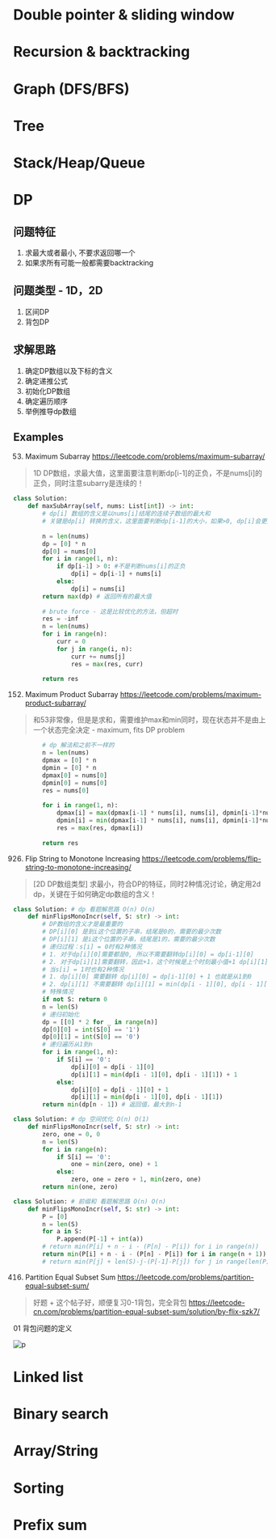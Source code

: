
# Double pointer & sliding window 


# Recursion & backtracking 


# Graph (DFS/BFS)


# Tree


# Stack/Heap/Queue


# DP
## 问题特征 
1. 求最大或者最小, 不要求返回哪一个
2. 如果求所有可能一般都需要backtracking

## 问题类型 - 1D，2D
1. 区间DP
2. 背包DP

## 求解思路
1. 确定DP数组以及下标的含义
2. 确定递推公式
3. 初始化DP数组
4. 确定遍历顺序
5. 举例推导dp数组

## Examples 
53. Maximum Subarray 
https://leetcode.com/problems/maximum-subarray/
> 1D DP数组，求最大值，这里面要注意判断dp[i-1]的正负，不是nums[i]的正负，同时注意subarry是连续的！

```python
class Solution:
    def maxSubArray(self, nums: List[int]) -> int:
        # dp[i] 数组的含义是以nums[i]结尾的连续子数组的最大和
        # 关键是dp[i] 转换的含义，这里面要判断dp[i-1]的大小，如果>0, dp[i]会更大，但是dp[i-1]<0, 重新开始，因为nums[i]会更小如果加上dp[i-1] 
    
        n = len(nums)
        dp = [0] * n 
        dp[0] = nums[0]
        for i in range(1, n):
            if dp[i-1] > 0: #不是判断nums[i]的正负
                dp[i] = dp[i-1] + nums[i]
            else:
                dp[i] = nums[i]
        return max(dp) # 返回所有的最大值
        
        # brute force - 这是比较优化的方法，但超时
        res = -inf 
        n = len(nums)
        for i in range(n):
            curr = 0 
            for j in range(i, n):
                curr += nums[j]
                res = max(res, curr)
        
        return res
```

152. Maximum Product Subarray https://leetcode.com/problems/maximum-product-subarray/ 
> 和53非常像，但是是求和，需要维护max和min同时，现在状态并不是由上一个状态完全决定 - maximum, fits DP problem
``` python
        # dp 解法和之前不一样的
        n = len(nums)
        dpmax = [0] * n
        dpmin = [0] * n
        dpmax[0] = nums[0]
        dpmin[0] = nums[0]
        res = nums[0]
        
        for i in range(1, n):
            dpmax[i] = max(dpmax[i-1] * nums[i], nums[i], dpmin[i-1]*nums[i])
            dpmin[i] = min(dpmax[i-1] * nums[i], nums[i], dpmin[i-1]*nums[i])
            res = max(res, dpmax[i])
        
        return res
```

926. Flip String to Monotone Increasing 
https://leetcode.com/problems/flip-string-to-monotone-increasing/ 

> [2D DP数组类型] 求最小，符合DP的特征，同时2种情况讨论，确定用2d dp，关键在于如何确定dp数组的含义！
```python
class Solution: # dp 看题解思路 O(n) O(n)
    def minFlipsMonoIncr(self, S: str) -> int:
        # DP数组的含义才是最重要的
        # DP[i][0] 是到i这个位置的子串，结尾是0的，需要的最少次数
        # DP[i][1] 是i这个位置的子串，结尾是1的，需要的最少次数
        # 递归过程：s[i] = 0时有2种情况
        # 1. 对于dp[i][0]需要都是0, 所以不需要翻转dp[i][0] = dp[i-1][0]
        # 2. 对于dp[i][1]需要翻转，因此+1，这个时候是上个时刻最小值+1 dp[i][1] = min(dp[i-1][0], dp[i-1][1]) + 1
        # 当s[i] = 1时也有2种情况
        # 1. dp[i][0] 需要翻转 dp[i][0] = dp[i-1][0] + 1 也就是从1到0
        # 2. dp[i][1] 不需要翻转 dp[i][1] = min(dp[i - 1][0], dp[i - 1][1]) 都是0的时候翻转 
        # 特殊情况
        if not S: return 0
        n = len(S)
        # 递归初始化
        dp = [[0] * 2 for _ in range(n)]
        dp[0][0] = int(S[0] == '1')
        dp[0][1] = int(S[0] == '0')
        # 递归遍历从1到n
        for i in range(1, n):
            if S[i] == '0':
                dp[i][0] = dp[i - 1][0]
                dp[i][1] = min(dp[i - 1][0], dp[i - 1][1]) + 1
            else:
                dp[i][0] = dp[i - 1][0] + 1
                dp[i][1] = min(dp[i - 1][0], dp[i - 1][1])
        return min(dp[n - 1]) # 返回值，最大到n-1

class Solution: # dp 空间优化 O(n) O(1)
    def minFlipsMonoIncr(self, S: str) -> int:
        zero, one = 0, 0
        n = len(S)
        for i in range(n):
            if S[i] == '0':
                one = min(zero, one) + 1
            else:
                zero, one = zero + 1, min(zero, one)
        return min(one, zero)

class Solution: # 前缀和 看题解思路 O(n) O(n)
    def minFlipsMonoIncr(self, S: str) -> int:
        P = [0]
        n = len(S)
        for a in S:
            P.append(P[-1] + int(a))
        # return min(P[i] + n - i - (P[n] - P[i]) for i in range(n))
        return min(P[i] + n - i - (P[n] - P[i]) for i in range(n + 1))
        # return min(P[j] + len(S)-j-(P[-1]-P[j]) for j in range(len(P)))
```


416. Partition Equal Subset Sum https://leetcode.com/problems/partition-equal-subset-sum/ 

>  好题 + 这个帖子好，顺便复习0-1背包，完全背包
https://leetcode-cn.com/problems/partition-equal-subset-sum/solution/by-flix-szk7/

01 背包问题的定义

![p](https://github.com/jxzhangjhu/Coding2022/blob/main/images/beibao.png)







# Linked list 


# Binary search 


# Array/String 


# Sorting 

# Prefix sum 





<!-- 






# Binary search 搜索 

### 隐式二分： 定义判定函数 + 二分模板，区间进行二分搜索
- #1231. Divide Chocolate https://leetcode.com/problems/divide-chocolate [hard]
- #1011. Capacity to Ship packages within D days https://leetcode.com/problems/capacity-to-ship-packages-within-d-days [hard]
- #410. Split Array Largest Sum https://leetcode.com/problems/split-array-largest-sum [hard]
- #719. Find K-th Smallest Pair Distance https://leetcode.com/problems/find-k-th-smallest-pair-distance/ [hard] 结合双指针和二分

### 矩阵搜索 2D matrix 
- #378. Kth Samllest Element in a Sorted Matrix https://leetcode.com/problems/kth-smallest-element-in-a-sorted-matrix 
- #74. Search a 2D Matrix https://leetcode.com/problems/search-a-2d-matrix
- #240. Search a 2D Matrix II https://leetcode.com/problems/search-a-2d-matrix-ii 








---
# Double pointers and sliding windows 双指针和滑动窗口

### 相向双指针
- #1. Two Sum https://leetcode.com/problems/two-sum
- #15. 3Sum https://leetcode.com/problems/3sum
- #75. Sort Colors https://leetcode.com/problems/sort-colors/ 
- #1229. Meeting Scheduler https://leetcode.com/problems/meeting-scheduler 
- #125. Valid Palindrome https://leetcode.com/problems/valid-palindrome

### 背向双指针
- #5. Longest Palindromic Substring https://leetcode.com/problems/longest-palindromic-substring
- #408. Valid Word Abbreviation https://leetcode.com/problems/valid-word-abbreviation
- #409. Longest Palindrome https://leetcode.com/problems/longest-palindrome 
- #680. Valid Palindrome II https://leetcode.com/problems/valid-palindrome-ii 

### Sliding windows 
- #3. Longest Substring Without Repeating Characters https://leetcode.com/problems/longest-substring-without-repeating-characters
- #76. Minimum Window Substring https://leetcode.com/problems/minimum-window-substring
- #1004. Max Consecutive Ones III https://leetcode.com/problems/max-consecutive-ones-iii
- #209. Minimum Size Subarray Sum https://leetcode.com/problems/minimum-size-subarray-sum
- #1438. Longest Continuous Subarray With Absolute Diff Less Than or Equal to Limit https://leetcode.com/problems/longest-continuous-subarray-with-absolute-diff-less-than-or-equal-to-limit 

> 新添加一些题
- #38. Count and Say https://leetcode.com/problems/count-and-say (用到拼接的思想，如何双指针)
- #30. Substring with Concatenation of All Words https://leetcode.com/problems/substring-with-concatenation-of-all-words (sliding window好题)
- #228. Summary Ranges https://leetcode.com/problems/summary-ranges/ 








---
# Sorting 排序
python自带的sorted 排序算法是timsort
> best time - o(n), average and worst case is o(nlogn);  space o(n); 
### Quick sort - time o(nlogn), space o(1)
> 先整体有序，再局部有序，利用分治的思想，递归的程序设计方式
### Merge sort - time o(nlogn), space o(n)
> 先局部有序，再整体有序

- #148. Sort List https://leetcode.com/problems/sort-list/ 
    > 超级麻烦，要有merge sort，感觉这种排序题在linked list 难度很大，而且容易出
- #179. Largest Number https://leetcode.com/problems/largest-number/
    > 不理解，官方答案超玄乎，但还是高频很多地方考过！
- #75. Sort Colors https://leetcode.com/problems/sort-colors/ 
- #493. Reverse Pairs https://leetcode.com/problems/reverse-pairs/ 
- #23. Merge k Sorted Lists  https://leetcode.com/problems/merge-k-sorted-lists/ 










---
# Array and string 相关题

### In-place 要求O(1)处理的题
- #26. Remove Duplicates from Sorted Array https://leetcode.com/problems/remove-duplicates-from-sorted-array
- #283. Move Zeroes https://leetcode.com/problems/move-zeroes 
- #48. Rotate Image https://leetcode.com/problems/rotate-image [2D matrix]
- #189. Rotate Array https://leetcode.com/problems/rotate-array
- #41. First Missing Positive https://leetcode.com/problems/first-missing-positive [hard]

### 安排会议 
- #252. Meeting Rooms https://leetcode.com/problems/meeting-rooms/ 
- #253. Meeting Rooms II https://leetcode.com/problems/meeting-rooms-ii/ [heap也可以解]
- #1094. Car Pooling https://leetcode.com/problems/car-pooling/ [prefix sum 差分]
- #452. Minimum Number of Arrows to Burst Balloons https://leetcode.com/problems/minimum-number-of-arrows-to-burst-balloons/ 
- #1235. Maximum Profit in Job Scheduling https://leetcode.com/problems/maximum-profit-in-job-scheduling/ [hard]
- #2054. Two Best Non-Overlapping Events https://leetcode.com/problems/two-best-non-overlapping-events/ 

### 区间操作：插入，合并，删除，非overlap
- #56. Merge Intervals https://leetcode.com/problems/merge-intervals/ [前缀和prefix sum]
- #57. Insert Interval https://leetcode.com/problems/insert-interval/ 
- #1272. Remove Interval https://leetcode.com/problems/remove-interval/ 
- #435. Non-overlapping Intervals https://leetcode.com/problems/non-overlapping-intervals/ 

### Subsequence 很多题都没做过！
- #392. Is Subsequence https://leetcode.com/problems/is-subsequence 
- #792. Number of Matching Subsequences https://leetcode.com/problems/number-of-matching-subsequences 
- #727. Minimum Window Subsequence https://leetcode.com/problems/minimum-window-subsequence [hard]
- #300. Longest Increasing Subsequence https://leetcode.com/problems/longest-increasing-subsequence 

### Subarray/substring 连续的，也有很多题
- #1062. Longest Repeating Substring https://leetcode.com/problems/longest-repeating-substring
- #1044. Longest Duplicate Substring https://leetcode.com/problems/longest-duplicate-substring [hard]
- #5. Longest Palindromic Substring https://leetcode.com/problems/longest-palindromic-substring 
- #3. Longest Substring Without Repeating Characters https://leetcode.com/problems/longest-substring-without-repeating-characters

### Subset 
- #78. Subsets https://leetcode.com/problems/subsets 
- #90. Subsets II https://leetcode.com/problems/subsets-ii 
- #368. Largest Divisible Subset https://leetcode.com/problems/largest-divisible-subset 

### prefix sum 前缀和
> 基本题，前缀和差分
- #303. Range Sum Query - Immutable https://leetcode.com/problems/range-sum-query-immutable 
- #304. Range Sum Query 2D - Immutable https://leetcode.com/problems/range-sum-query-2d-immutable 

> subarry类型
- #53. Maximum Subarray https://leetcode.com/problems/maximum-subarray 
- #325. Maximum Size Subarray Sum Equals k https://leetcode.com/problems/maximum-size-subarray-sum-equals-k 
- #525. Contiguous Array  https://leetcode.com/problems/contiguous-array
- #560. Subarray Sum Equals K https://leetcode.com/problems/subarray-sum-equals-k 
- #1248. Count Number of Nice Subarrays https://leetcode.com/problems/count-number-of-nice-subarrays 

> key是前缀和mod k的余数
- #523. Continuous Subarray Sum https://leetcode.com/problems/continuous-subarray-sum
- #974. Subarray Sums Divisible by K https://leetcode.com/problems/subarray-sums-divisible-by-k
- #1590. Make Sum Divisible by P https://leetcode.com/problems/make-sum-divisible-by-p
- #1524. Number of Sub-arrays With Odd Sum https://leetcode.com/problems/number-of-sub-arrays-with-odd-sum 

>前缀积， 前缀后缀信息同时使用
- #152. Maximum Product Subarray https://leetcode.com/problems/maximum-product-subarray
- #238. Product of Array Except Self https://leetcode.com/problems/product-of-array-except-self
- #724. Find Pivot Index https://leetcode.com/problems/find-pivot-index 

>差分方法，很好用
- #370. Range Addition https://leetcode.com/problems/range-addition 
- #1109. Corporate Flight Bookings https://leetcode.com/problems/corporate-flight-bookings 
- #1854. Maximum Population Year https://leetcode.com/problems/maximum-population-year















---
# Linked list 链表

### 快慢双指针操作（detect cycle, get middle, get kth element）
- #141. Linked List Cycle https://leetcode.com/problems/linked-list-cycle
- #19. Remove Nth Node From End of List https://leetcode.com/problems/remove-nth-node-from-end-of-list 

### 翻转链表 reverse linked list (dummy head)
- #206. Reverse Linked List https://leetcode.com/problems/reverse-linked-list 
- #25. Reverse Nodes in k-Group https://leetcode.com/problems/reverse-nodes-in-k-group [hard]

### LRU/LFU
- #146. LRU Cache https://leetcode.com/problems/lru-cache 
- #460. LFU Cache https://leetcode.com/problems/lfu-cache [hard]

### Deep copy
- #138. Copy List with Random Pointer https://leetcode.com/problems/copy-list-with-random-pointer 

### Merge LinkedList 
- #2. Add Two Numbers https://leetcode.com/problems/add-two-numbers 










---
# Tree 树

### tree 的遍历traverse (in-order, pre-order, post-order)
- #314. Binary Tree Vertical Order Traversal https://leetcode.com/problems/binary-tree-vertical-order-traversal 
- #199. Binary Tree Right Side View https://leetcode.com/problems/binary-tree-right-side-view

### 递归方法 
- #124. Binary Tree Maximum Path Sum https://leetcode.com/problems/binary-tree-maximum-path-sum [hard]
- #366. Find Leaves of Binary Tree https://leetcode.com/problems/find-leaves-of-binary-tree 

### Lowest Common Ancestor 系列
- #236. Lowest Common Ancestor of a Binary Tree https://leetcode.com/problems/lowest-common-ancestor-of-a-binary-tree
- #235. Lowest Common Ancestor of a Binary Search Tree https://leetcode.com/problems/lowest-common-ancestor-of-a-binary-search-tree 
- #1650. Lowest Common Ancestor of a Binary Tree III https://leetcode.com/problems/lowest-common-ancestor-of-a-binary-tree-iii
- #1644. Lowest Common Ancestor of a Binary Tree II https://leetcode.com/problems/lowest-common-ancestor-of-a-binary-tree-ii
- #1123. Lowest Common Ancestor of Deepest Leaves https://leetcode.com/problems/lowest-common-ancestor-of-deepest-leaves
- #1676. Lowest Common Ancestor of a Binary Tree IV https://leetcode.com/problems/lowest-common-ancestor-of-a-binary-tree-iv 

### Binary Search Tree (BST 性质，中序遍历increasing)
- #98. Validate Binary Search Tree https://leetcode.com/problems/validate-binary-search-tree 

### 编码解码 
- #449. Serialize and Deserialize BST  https://leetcode.com/problems/serialize-and-deserialize-bst/ 
- #297. Serialize and Deserialize Binary Tree  https://leetcode.com/problems/serialize-and-deserialize-binary-tree/ 

### 把tree变成graph
- #863. All Nodes Distance K in Binary Tree https://leetcode.com/problems/all-nodes-distance-k-in-binary-tree 










---
# Stack，Queue and Heap 栈，队列 和堆

### Stack 
> 括号题 (括号补充题:20,22,32,301,678)
- #921. Minimum Add to Make Parentheses Valid https://leetcode.com/problems/minimum-add-to-make-parentheses-valid 
- #1249. Minimum Remove to Make Valid Parentheses https://leetcode.com/problems/minimum-remove-to-make-valid-parentheses 

> 计算器系列题
- #227. Basic Calculator II https://leetcode.com/problems/basic-calculator-ii 
- #224. Basic Calculator https://leetcode.com/problems/basic-calculator [hard]
- #770. Basic Calculator IV https://leetcode.com/problems/basic-calculator-iv [hard]
- #772. Basic Calculator III https://leetcode.com/problems/basic-calculator-iii [hard]

> nested list iterator 系列
- #339. Nested List Weight Sum https://leetcode.com/problems/nested-list-weight-sum 
- #341. Flatten Nested List Iterator https://leetcode.com/problems/flatten-nested-list-iterator 
- #364. Nested List Weight Sum II https://leetcode.com/problems/nested-list-weight-sum-ii 

> others
- #394. Decode String https://leetcode.com/problems/decode-string 
- #726. Number of Atoms https://leetcode.com/problems/number-of-atoms [hard]

> 单调栈一般都是optimal solution，但首先用brute force！
- #496. Next Greater Element I  https://leetcode.com/problems/next-greater-element-i/ 
- #503. Next Greater Element II https://leetcode.com/problems/next-greater-element-ii/
- #556. Next Greater Element III https://leetcode.com/problems/next-greater-element-iii/ (不太好想！)
- #739. Daily Temperatures https://leetcode.com/problems/daily-temperatures/ 
- #901. Online Stock Span https://leetcode.com/problems/online-stock-span/
- #316. Remove Duplicate Letters https://leetcode.com/problems/remove-duplicate-letters/ 
- #402. Remove K Digits https://leetcode.com/problems/remove-k-digits/ 
- #581. Shortest Unsorted Continuous Subarray https://leetcode.com/problems/shortest-unsorted-continuous-subarray/ (可以用但不是必须用，sorting的解可以接受）
- #2104. Sum of Subarray Ranges https://leetcode.com/problems/sum-of-subarray-ranges/ (单调栈的解非常复杂，虽然能优化！)
- #1762. Buildings With an Ocean View https://leetcode.com/problems/buildings-with-an-ocean-view/ 

> 接雨水还有histogram专题
- #84. Largest Rectangle in Histogram https://leetcode.com/problems/largest-rectangle-in-histogram/ 
- #907. Sum of Subarray Minimums https://leetcode.com/problems/sum-of-subarray-minimums/ 
- #42. Trapping Rain Water https://leetcode.com/problems/trapping-rain-water/ 
- #11. Container With Most Water https://leetcode.com/problems/container-with-most-water/ 

> 4个类似的单调栈  https://leetcode-cn.com/problems/remove-duplicate-letters/solution/yi-zhao-chi-bian-li-kou-si-dao-ti-ma-ma-zai-ye-b-4/ 


### Queue (BFS相关提，单独的比较少)
- #239. Sliding Window Maximum https://leetcode.com/problems/sliding-window-maximum 
- #346. Moving Average from Data Stream https://leetcode.com/problems/moving-average-from-data-stream 

### Heap 很多难题可以用heap， 很多hard
> top k 问题
- #215. Kth Largest Element in an Array https://leetcode.com/problems/kth-largest-element-in-an-array
- #347. Top K Frequent Elements https://leetcode.com/problems/top-k-frequent-elements

> 中位数问题
- #295. Find Median from Data Stream https://leetcode.com/problems/find-median-from-data-stream
- #4. Median of Two Sorted Arrays https://leetcode.com/problems/median-of-two-sorted-arrays [hard]










---
# Graph 图

### Graph traverse - BFS,DFS 模板
> 基本模板，有没有基本题呢？

### 矩阵图， 4周neighbor相连 
> 0-1 islands 系列
- #200. Number of Islands https://leetcode.com/problems/number-of-islands
- #305. Number of Islands II https://leetcode.com/problems/number-of-islands-ii [hard]
- #694. Number of Distinct Islands https://leetcode.com/problems/number-of-distinct-islands 
- #711. Number of Distinct Islands II https://leetcode.com/problems/number-of-distinct-islands-ii [hard]
- #1254. Number of Closed Islands https://leetcode.com/problems/number-of-closed-islands

> world search 系列
- #79. Word Search https://leetcode.com/problems/word-search
- #212. Word Search II https://leetcode.com/problems/word-search-ii [hard]

> others
- #417. Pacific Atlantic Water Flow https://leetcode.com/problems/pacific-atlantic-water-flow 
- 690. Employee Importance https://leetcode.com/problems/employee-importance 

### Data(state)看成node,operation变成edge - 很多时候变成动态规划
- #127. Word Ladder https://leetcode.com/problems/word-ladder [hard]
- #126. Word Ladder II https://leetcode.com/problems/word-ladder-ii [hard]
- #1345. Jump Game IV https://leetcode.com/problems/jump-game-iv 

### 拓扑排序topological sort 
- #269. Alien Dictionary https://leetcode.com/problems/alien-dictionary [hard]
- #310. Minimum Height Trees https://leetcode.com/problems/minimum-height-trees
- #366. Find Leaves of Binary Tree https://leetcode.com/problems/find-leaves-of-binary-tree
- #444. Sequence Reconstruction https://leetcode.com/problems/sequence-reconstruction

> 排课系列
- #207. Course Schedule https://leetcode.com/problems/course-schedule
- #210. Course Schedule II https://leetcode.com/problems/course-schedule-ii 
- #630. Course Schedule III https://leetcode.com/problems/course-schedule-iii [hard]
- #1462. Course Schedule IV https://leetcode.com/problems/course-schedule-iv [hard]

### 图是否有cycle和二分染色
- #785. Is Graph Bipartite? https://leetcode.com/problems/is-graph-bipartite
- #1192. Critical Connections in a Network https://leetcode.com/problems/critical-connections-in-a-network 

### 最长最短路径 - BFS
- #994. Rotting Oranges https://leetcode.com/problems/rotting-oranges 
- #909. Snakes and Ladders https://leetcode.com/problems/snakes-and-ladders 
- #1091. Shortest Path in Binary Matrix https://leetcode.com/problems/shortest-path-in-binary-matrix 
- #1293. Shortest Path in a Grid with Obstacles Elimination https://leetcode.com/problems/shortest-path-in-a-grid-with-obstacles-elimination 


### Backtracking + DFS + memo 
- #526. Beautiful Arrangement https://leetcode.com/problems/beautiful-arrangement 
- #22. Generate Parentheses https://leetcode.com/problems/generate-parentheses 

### BFS + binary search 
- #1102. Path With Maximum Minimum Value https://leetcode.com/problems/path-with-maximum-minimum-value 
- #778. Swim in Rising Water https://leetcode.com/problems/swim-in-rising-water [hard]


### Word 系列 
- #139. Word Break https://leetcode.com/problems/word-break 
- #140. Word Break II https://leetcode.com/problems/word-break-ii 
- #290. Word Pattern https://leetcode.com/problems/word-pattern 
- #291. Word Pattern II https://leetcode.com/problems/word-pattern-ii 







---
# DFS + backtracking 

### 排列组合系列
- #46. Permutations https://leetcode.com/problems/permutations 
- #47. Permutations II https://leetcode.com/problems/permutations-ii/
- #31. Next Permutation https://leetcode.com/problems/next-permutation
- #77. Combinations https://leetcode.com/problems/combinations 
- #78. Subsets https://leetcode.com/problems/subsets/
- #90. Subsets IIhttps://leetcode.com/problems/subsets-ii/
- #39. Combination Sum https://leetcode.com/problems/combination-sum/
- #40. Combination Sum II https://leetcode.com/problems/combination-sum-ii/
- #60. Permutation Sequence https://leetcode.com/problems/permutation-sequence/
- #131. Palindrome Partitioning https://leetcode.com/problems/palindrome-partitioning/
- #267. Palindrome Permutation II https://leetcode.com/problems/palindrome-permutation-ii/ 








---
# DP 动态规划

### Jump Game 系列 


 -->



